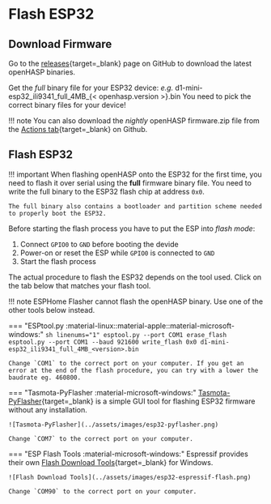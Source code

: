 # Flash ESP32

## Download Firmware

Go to the [releases](https://github.com/HASwitchPlate/openHASP/releases){target=_blank} page on GitHub to download the latest openHASP binaries.

Get the *full* binary file for your ESP32 device: *e.g.* d1-mini-esp32_ili9341_full_4MB_{< openhasp.version >}.bin
You need to pick the correct binary files for your device!

!!! note
    You can also download the *nightly* openHASP firmware.zip file from the [Actions tab](https://github.com/HASwitchPlate/openHASP/actions){target=_blank} on Github.


## Flash ESP32

!!! important
    When flashing openHASP onto the ESP32 for the first time, you need to flash it over serial using the **full** firmware binary file.
    You need to write the full binary to the ESP32 flash chip at address `0x0`.

    The full binary also contains a bootloader and partition scheme needed to properly boot the ESP32.

Before starting the flash process you have to put the ESP into *flash mode*:

1. Connect `GPIO0` to `GND` before booting the devide
2. Power-on or reset the ESP while `GPIO0` is connected to `GND`
3. Start the flash process

The actual procedure to flash the ESP32 depends on the tool used. Click on the tab below that matches your flash tool.

!!! note
    ESPHome Flasher cannot flash the openHASP binary. Use one of the other tools below instead.

=== "ESPtool.py :material-linux::material-apple::material-microsoft-windows:"
    ```sh linenums="1"
    esptool.py --port COM1 erase_flash
    esptool.py --port COM1 --baud 921600 write_flash 0x0 d1-mini-esp32_ili9341_full_4MB_<version>.bin
    ```

    Change `COM1` to the correct port on your computer. If you get an error at the end of the flash procedure, you can try with a lower the baudrate eg. 460800.

=== "Tasmota-PyFlasher :material-microsoft-windows:"
    [Tasmota-PyFlasher](https://github.com/tasmota/tasmota-pyflasher/releases/tag/1.0){target=_blank} is a simple GUI tool for flashing ESP32 firmware without any installation.

    ![Tasmota-PyFlasher](../assets/images/esp32-pyflasher.png)

    Change `COM7` to the correct port on your computer.

=== "ESP Flash Tools :material-microsoft-windows:"
    Espressif provides their own [Flash Download Tools](https://www.espressif.com/en/support/download/other-tools){target=_blank} for Windows.

    ![Flash Download Tools](../assets/images/esp32-espressif-flash.png)

    Change `COM90` to the correct port on your computer.
